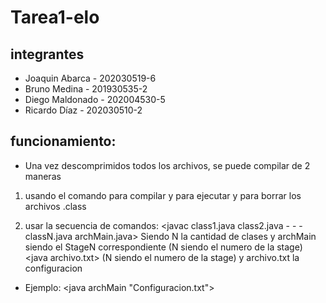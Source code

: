 # Tarea1-elo
## integrantes
* Joaquin Abarca - 202030519-6
* Bruno Medina - 201930535-2
* Diego Maldonado - 202004530-5
* Ricardo Díaz - 202030510-2

## funcionamiento:
- Una vez descomprimidos todos los archivos, se puede compilar de 2 maneras
1. usando el comando <make> para compilar y <make run> para ejecutar y <make clean> para borrar los archivos .class

2. usar la secuencia de comandos: 
<javac class1.java class2.java - - - classN.java archMain.java> Siendo N la cantidad de clases y archMain siendo el StageN correspondiente (N siendo el numero de la stage)
<java <StageN> archivo.txt> (N siendo el numero de la stage) y archivo.txt la configuracion 
* Ejemplo: <java archMain "Configuracion.txt"> 
